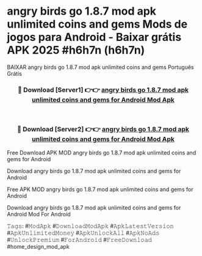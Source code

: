# angry birds go 1.8.7 mod apk unlimited coins and gems Mods de jogos para Android - Baixar grátis APK 2025 #h6h7n (h6h7n)
BAIXAR angry birds go 1.8.7 mod apk unlimited coins and gems Português Grátis

<div align="center">
<h3>🔴 Download [Server1] 👉👉 <a href="https://apps.libra.edu.pl?title=angry_birds_go_1.8.7_mod_apk_unlimited_coins_and_gems&ref=21FP2">angry birds go 1.8.7 mod apk unlimited coins and gems for Android Mod Apk</a></h3><br>

<h3>🔴 Download [Server2] 👉👉 <a href="https://apps.libra.edu.pl?title=angry_birds_go_1.8.7_mod_apk_unlimited_coins_and_gems&ref=21FP2">angry birds go 1.8.7 mod apk unlimited coins and gems for Android Mod Apk</a></h3>
</div>


Free Download APK MOD angry birds go 1.8.7 mod apk unlimited coins and gems for Android

Download angry birds go 1.8.7 mod apk unlimited coins and gems for Android 

Free APK MOD angry birds go 1.8.7 mod apk unlimited coins and gems for Android 

Download angry birds go 1.8.7 mod apk unlimited coins and gems for Android Mod For Android

𝚃𝚊𝚐𝚜: #𝙼𝚘𝚍𝙰𝚙𝚔 #𝙳𝚘𝚠𝚗𝚕𝚘𝚊𝚍𝙼𝚘𝚍𝙰𝚙𝚔 #𝙰𝚙𝚔𝙻𝚊𝚝𝚎𝚜𝚝𝚅𝚎𝚛𝚜𝚒𝚘𝚗 #𝙰𝚙𝚔𝚄𝚗𝚕𝚒𝚖𝚒𝚝𝚎𝚍𝙼𝚘𝚗𝚎𝚢 #𝙰𝚙𝚔𝚄𝚗𝚕𝚘𝚌𝚔𝙰𝚕𝚕 #𝙰𝚙𝚔𝙽𝚘𝙰𝚍𝚜 #𝚄𝚗𝚕𝚘𝚌𝚔𝙿𝚛𝚎𝚖𝚒𝚞𝚖 #𝙵𝚘𝚛𝙰𝚗𝚍𝚛𝚘𝚒𝚍 #𝙵𝚛𝚎𝚎𝙳𝚘𝚠𝚗𝚕𝚘𝚊𝚍 #home_design_mod_apk